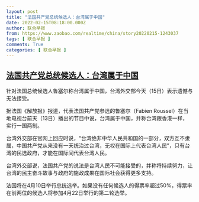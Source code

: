 ```yaml
---
layout: post
title: "法国共产党总统候选人：台湾属于中国"
date: 2022-02-15T08:18:00.000Z
author: 联合早报
from: https://www.zaobao.com/realtime/china/story20220215-1243037
tags: [ 联合早报 ]
comments: True
categories: [ 联合早报 ]
---
```

<!--1644913080000-->
[法国共产党总统候选人：台湾属于中国](https://www.zaobao.com/realtime/china/story20220215-1243037)
------

<div>
<p>针对法国总统候选人鲁塞尔称台湾属于中国，台湾外交部今天（15日）表示遗憾与无法接受。</p><p>据法国《解放报》报道，代表法国共产党参选的鲁塞尔（Fabien Roussel）在当地电视台前天（13日）播出的节目中说，台湾属于中国，并称台湾跟香港一样，实行一国两制。</p><p>台湾外交部在官网上回应时说，“台湾绝非中华人民共和国的一部分，双方互不隶属，中国共产党从来没有一天统治过台湾，无权在国际上代表台湾人民”，只有台湾的民选政府，才能在国际间代表台湾人民。</p><section id="imu"><div id="dfp-ad-imu1">        </div></section><p>台湾外交部说，法国共产党的说法是台湾人民不可能接受的，并称将持续努力，让台湾的民主奋斗故事与政府的施政成果在国际社会获得更多支持。</p><p>法国将在4月10日举行总统选举。如果没有任何候选人的得票率超过50%，得票率在前两位的候选人将参加4月22日举行的第二轮选举。</p>      <div class="cx_paywall_placeholder" id="sph_cdp_40"></div>
</div>
